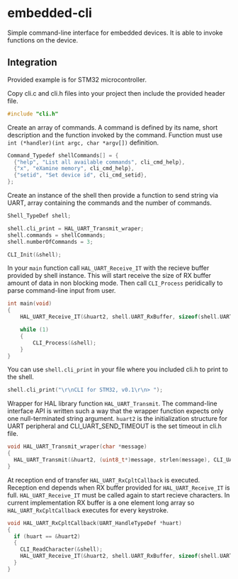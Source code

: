 # embedded-cli
 Simple command-line interface for embedded devices. It is able to invoke functions on the device. 

## Integration
Provided example is for STM32 microcontroller.

Copy cli.c and cli.h files into your project then include the provided header file.
```c
#include "cli.h"
```
Create an array of commands. A command is defined by its name, short description and the function invoked by the command. Function must use `int (*handler)(int argc, char *argv[])` definition.
```c
Command_Typedef shellCommands[] = {
  {"help", "List all available commands", cli_cmd_help},
  {"x", "eXamine memory", cli_cmd_help},
  {"setid", "Set device id", cli_cmd_setid},
};
```
Create an instance of the shell then provide a function to send string via UART, array containing the commands and the number of commands.
```c
Shell_TypeDef shell;

shell.cli_print = HAL_UART_Transmit_wraper;
shell.commands = shellCommands;
shell.numberOfCommands = 3;

CLI_Init(&shell);
```
In your `main` function call `HAL_UART_Receive_IT` with the recieve buffer provided by shell instance. This will start receive the size of RX buffer amount of data in non blocking mode. Then call `CLI_Process` peridically to parse command-line input from user.
```c
int main(void)
{
    HAL_UART_Receive_IT(&huart2, shell.UART_RxBuffer, sizeof(shell.UART_RxBuffer));

    while (1)
    {
        CLI_Process(&shell);
    }
}
```

You can use `shell.cli_print` in your file where you included cli.h to print to the shell.
```c
shell.cli_print("\r\nCLI for STM32, v0.1\r\n> ");
```


Wrapper for HAL library function `HAL_UART_Transmit`. The command-line interface API is written such a way that the wrapper function expects only one null-terminated string argument. `huart2` is the initialization structure for UART peripheral and CLI_UART_SEND_TIMEOUT is the set timeout in cli.h file.
```c
void HAL_UART_Transmit_wraper(char *message)
{
  HAL_UART_Transmit(&huart2, (uint8_t*)message, strlen(message), CLI_UART_SEND_TIMEOUT);
}
```

At reception end of transfer `HAL_UART_RxCpltCallback` is executed. Reception end depends when RX buffer provided for  `HAL_UART_Receive_IT` is full. `HAL_UART_Receive_IT` must be called again to start recieve characters. In current implementation RX buffer is a one element long array so `HAL_UART_RxCpltCallback` executes for every keystroke.
```c
void HAL_UART_RxCpltCallback(UART_HandleTypeDef *huart)
{
  if (huart == &huart2)
  {
    CLI_ReadCharacter(&shell);
    HAL_UART_Receive_IT(&huart2, shell.UART_RxBuffer, sizeof(shell.UART_RxBuffer));
  }
}
```

